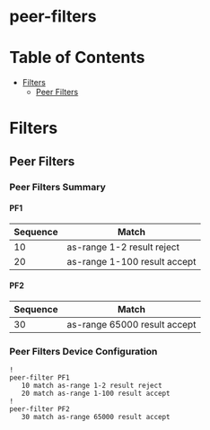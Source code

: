 # peer-filters
# Table of Contents

- [Filters](#filters)
  - [Peer Filters](#peer-filters)

# Filters

## Peer Filters

### Peer Filters Summary

#### PF1

| Sequence | Match |
| -------- | ----- |
| 10 | as-range 1-2 result reject |
| 20 | as-range 1-100 result accept |

#### PF2

| Sequence | Match |
| -------- | ----- |
| 30 | as-range 65000 result accept |

### Peer Filters Device Configuration

```eos
!
peer-filter PF1
   10 match as-range 1-2 result reject
   20 match as-range 1-100 result accept
!
peer-filter PF2
   30 match as-range 65000 result accept
```

